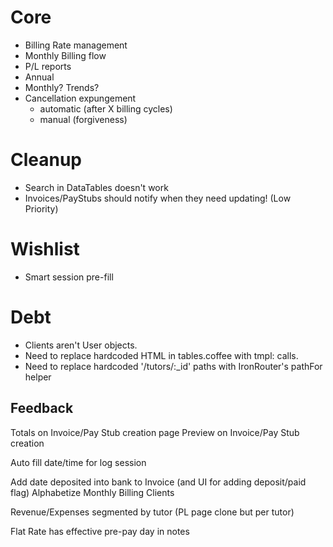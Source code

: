 # Core
 - Billing Rate management
 - Monthly Billing flow
 - P/L reports
  - Annual
  - Monthly? Trends?
- Cancellation expungement
  - automatic (after X billing cycles)
  - manual (forgiveness)

# Cleanup
 - Search in DataTables doesn't work
 - Invoices/PayStubs should notify when they need updating! (Low Priority)

# Wishlist
 - Smart session pre-fill

# Debt
 - Clients aren't User objects.
 - Need to replace hardcoded HTML in tables.coffee with tmpl: calls.
 - Need to replace hardcoded '/tutors/:_id' paths with IronRouter's pathFor helper



## Feedback

Totals on Invoice/Pay Stub creation page
Preview on Invoice/Pay Stub creation

Auto fill date/time for log session

Add date deposited into bank to Invoice (and UI for adding deposit/paid flag)
Alphabetize Monthly Billing Clients

Revenue/Expenses segmented by tutor (PL page clone but per tutor)

Flat Rate has effective pre-pay day in notes